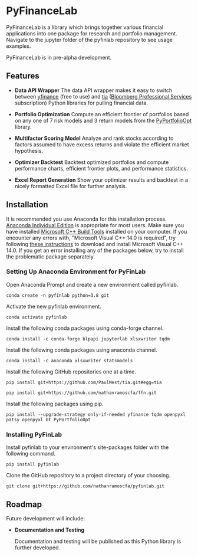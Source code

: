 







# PyFinanceLab

PyFinanceLab is a library which brings together various financial applications into one package for research and portfolio management. Navigate to the jupyter folder of the pyfinlab repository to see usage examples. 

PyFinanceLab is in pre-alpha development. 


## Features

* **Data API Wrapper**
	 The data API wrapper makes it easy to switch between [yfinance](https://github.com/ranaroussi/yfinance) (free to use) and [tia](https://github.com/PaulMest/tia) ([Bloomberg Professional Services](https://www.bloomberg.com/professional/) subscription) Python libraries for pulling financial data. 

* **Portfolio Optimization**
	Compute an efficient frontier of portfolios based on any one of 7 risk models and 3 return models from the [PyPortfolioOpt](https://pyportfolioopt.readthedocs.io/en/latest/) library.

* **Multifactor Scoring Model**
	Analyze and rank stocks according to factors assumed to have excess returns and violate the efficient market hypothesis. 

* **Optimizer Backtest**
	Backtest optimized portfolios and compute performance charts, efficient frontier plots, and performance statistics. 

* **Excel Report Generation**
	Show your optimizer results and backtest in a nicely formatted Excel file for further analysis. 
    

## Installation

It is recommended you use Anaconda for this installation process. [Anaconda Individual Edition](https://www.anaconda.com/products/individual) is appropriate for most users. Make sure you have installed [Microsoft C++ Build Tools](https://visualstudio.microsoft.com/visual-cpp-build-tools/) installed on your computer. If you encounter any errors with, "Microsoft Visual C++ 14.0 is required", try following [these instructions](https://stackoverflow.com/a/55370133/16367225) to download and install Microsoft Visual C++ 14.0. If you get an error installing any of the packages below, try to install the problematic package separately. 

### Setting Up Anaconda Environment for PyFinLab

Open Anaconda Prompt and create a new environment called pyfinlab. 
```
conda create -n pyfinlab python=3.8 git
```

Activate the new pyfinlab environment. 
```
conda activate pyfinlab
```

Install the following conda packages using conda-forge channel. 
```
conda install -c conda-forge blpapi jupyterlab xlsxwriter tqdm
```

Install the following conda packages using anaconda channel. 
```
conda install -c anaconda xlsxwriter statsmodels
```
Install the following GitHub repositories one at a time. 
```
pip install git+https://github.com/PaulMest/tia.git#egg=tia
```
```
pip install git+https://github.com/nathanramoscfa/ffn.git
``` 
Install the following packages using pip. 
```
pip install --upgrade-strategy only-if-needed yfinance tqdm openpyxl patsy openpyxl bt PyPortfolioOpt
```


### Installing PyFinLab

Install pyfinlab to your environment's site-packages folder with the following command. 
```
pip install pyfinlab
``` 
Clone the GitHub repository to a project directory of your choosing. 
```
git clone git+https://github.com/nathanramoscfa/pyfinlab.git
``` 


## Roadmap

Future development will include:
    
* **Documentation and Testing**

    Documentation and testing will be published as this Python library is further developed. 

